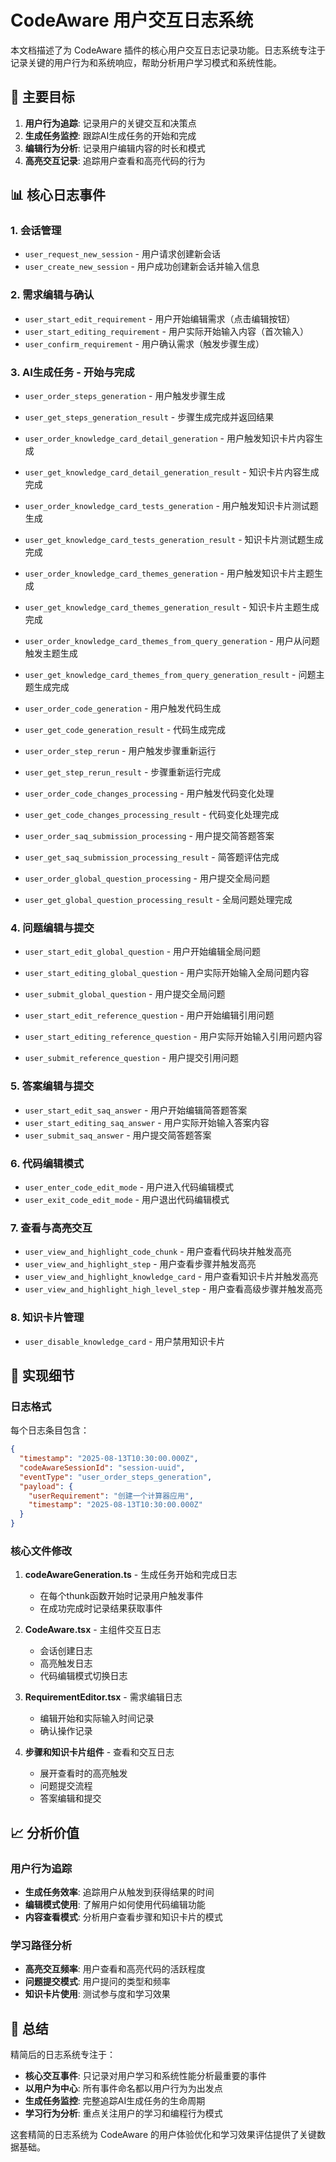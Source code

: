 # CodeAware 用户交互日志系统

本文档描述了为 CodeAware 插件的核心用户交互日志记录功能。日志系统专注于记录关键的用户行为和系统响应，帮助分析用户学习模式和系统性能。

## 🎯 主要目标

1. **用户行为追踪**: 记录用户的关键交互和决策点
2. **生成任务监控**: 跟踪AI生成任务的开始和完成
3. **编辑行为分析**: 记录用户编辑内容的时长和模式
4. **高亮交互记录**: 追踪用户查看和高亮代码的行为

## 📊 核心日志事件

### 1. 会话管理

- `user_request_new_session` - 用户请求创建新会话
- `user_create_new_session` - 用户成功创建新会话并输入信息

### 2. 需求编辑与确认

- `user_start_edit_requirement` - 用户开始编辑需求（点击编辑按钮）
- `user_start_editing_requirement` - 用户实际开始输入内容（首次输入）
- `user_confirm_requirement` - 用户确认需求（触发步骤生成）

### 3. AI生成任务 - 开始与完成

- `user_order_steps_generation` - 用户触发步骤生成
- `user_get_steps_generation_result` - 步骤生成完成并返回结果

- `user_order_knowledge_card_detail_generation` - 用户触发知识卡片内容生成
- `user_get_knowledge_card_detail_generation_result` - 知识卡片内容生成完成

- `user_order_knowledge_card_tests_generation` - 用户触发知识卡片测试题生成
- `user_get_knowledge_card_tests_generation_result` - 知识卡片测试题生成完成

- `user_order_knowledge_card_themes_generation` - 用户触发知识卡片主题生成
- `user_get_knowledge_card_themes_generation_result` - 知识卡片主题生成完成

- `user_order_knowledge_card_themes_from_query_generation` - 用户从问题触发主题生成
- `user_get_knowledge_card_themes_from_query_generation_result` - 问题主题生成完成

- `user_order_code_generation` - 用户触发代码生成
- `user_get_code_generation_result` - 代码生成完成

- `user_order_step_rerun` - 用户触发步骤重新运行
- `user_get_step_rerun_result` - 步骤重新运行完成

- `user_order_code_changes_processing` - 用户触发代码变化处理
- `user_get_code_changes_processing_result` - 代码变化处理完成

- `user_order_saq_submission_processing` - 用户提交简答题答案
- `user_get_saq_submission_processing_result` - 简答题评估完成

- `user_order_global_question_processing` - 用户提交全局问题
- `user_get_global_question_processing_result` - 全局问题处理完成

### 4. 问题编辑与提交

- `user_start_edit_global_question` - 用户开始编辑全局问题
- `user_start_editing_global_question` - 用户实际开始输入全局问题内容
- `user_submit_global_question` - 用户提交全局问题

- `user_start_edit_reference_question` - 用户开始编辑引用问题
- `user_start_editing_reference_question` - 用户实际开始输入引用问题内容
- `user_submit_reference_question` - 用户提交引用问题

### 5. 答案编辑与提交

- `user_start_edit_saq_answer` - 用户开始编辑简答题答案
- `user_start_editing_saq_answer` - 用户实际开始输入答案内容
- `user_submit_saq_answer` - 用户提交简答题答案

### 6. 代码编辑模式

- `user_enter_code_edit_mode` - 用户进入代码编辑模式
- `user_exit_code_edit_mode` - 用户退出代码编辑模式

### 7. 查看与高亮交互

- `user_view_and_highlight_code_chunk` - 用户查看代码块并触发高亮
- `user_view_and_highlight_step` - 用户查看步骤并触发高亮
- `user_view_and_highlight_knowledge_card` - 用户查看知识卡片并触发高亮
- `user_view_and_highlight_high_level_step` - 用户查看高级步骤并触发高亮

### 8. 知识卡片管理

- `user_disable_knowledge_card` - 用户禁用知识卡片

## 🔧 实现细节

### 日志格式

每个日志条目包含：

```json
{
  "timestamp": "2025-08-13T10:30:00.000Z",
  "codeAwareSessionId": "session-uuid",
  "eventType": "user_order_steps_generation",
  "payload": {
    "userRequirement": "创建一个计算器应用",
    "timestamp": "2025-08-13T10:30:00.000Z"
  }
}
```

### 核心文件修改

1. **codeAwareGeneration.ts** - 生成任务开始和完成日志
   - 在每个thunk函数开始时记录用户触发事件
   - 在成功完成时记录结果获取事件

2. **CodeAware.tsx** - 主组件交互日志
   - 会话创建日志
   - 高亮触发日志
   - 代码编辑模式切换日志

3. **RequirementEditor.tsx** - 需求编辑日志
   - 编辑开始和实际输入时间记录
   - 确认操作记录

4. **步骤和知识卡片组件** - 查看和交互日志
   - 展开查看时的高亮触发
   - 问题提交流程
   - 答案编辑和提交

## 📈 分析价值

### 用户行为追踪

- **生成任务效率**: 追踪用户从触发到获得结果的时间
- **编辑模式使用**: 了解用户如何使用代码编辑功能
- **内容查看模式**: 分析用户查看步骤和知识卡片的模式

### 学习路径分析

- **高亮交互频率**: 用户查看和高亮代码的活跃程度
- **问题提交模式**: 用户提问的类型和频率
- **知识卡片使用**: 测试参与度和学习效果

## 🎉 总结

精简后的日志系统专注于：

- **核心交互事件**: 只记录对用户学习和系统性能分析最重要的事件
- **以用户为中心**: 所有事件命名都以用户行为为出发点
- **生成任务监控**: 完整追踪AI生成任务的生命周期
- **学习行为分析**: 重点关注用户的学习和编程行为模式

这套精简的日志系统为 CodeAware 的用户体验优化和学习效果评估提供了关键数据基础。
